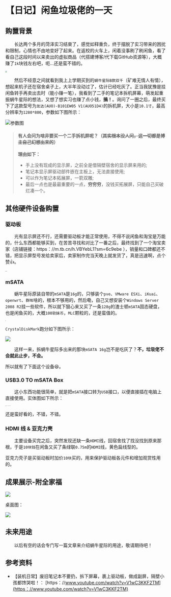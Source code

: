 # 【日记】闲鱼垃圾佬的一天



## 购置背景
  　　长达两个多月的菏泽实习结束了，感觉如释重负，终于摆脱了实习带来的困扰和限制，心情也不由地变好了起来。在返校的火车上，闲着没事刷了刷闲鱼，看了看自己这段时间以来卖出的虚拟商品（代搭建博客/代下载GitHub资源等），大概赚了`1k`块钱左右吧，呃...还是蛮不错的。

<img src="https://agou-images.oss-cn-qingdao.aliyuncs.com/blog-images/xianyu_1/qq_pic_merged_1600085874258.jpg" style="zoom: 33%;"   />

  　　然后不经意之间就看到我上上学期买到的`蜗牛星际B款双千`（矿难无情人有情），想起来机子还在宿舍桌子上，大半年没动过了，估计已经吃灰了。正当我犹豫是挂闲鱼转手再卖出去时（能小赚一笔），我看到了二手的笔记本拆机屏幕，萌发起重振蜗牛星际的想法，又想了想实习也赚了点小钱，**搞！**。询问了一圈之后，最终买下了这款型号为`友达(AUO)-B101EW05 V1(AUO51D4)`的拆机屏，大小是`10.1寸`，最高分辨率为`1280*800`，参数如下图所示：

![参数图](https://agou-images.oss-cn-qingdao.aliyuncs.com/blog-images/xianyu_1/2ce6e2ceee2668b8034a05108ebfc531.jpg)

> #### 有人会问为啥非要买一个二手拆机屏呢？（~~其实根本没人问，这一切都是博主自己幻想出来的~~）
>
> **理由如下：**
>
> - 手上没有现成的显示屏，之前全是借隔壁宿舍的显示屏来用的;
> - 笔记本显示屏驱动部件嵌在主板上，无法直接使用;
> - 可以作为笔记本拓展屏，一箭双雕;
> - 最后一点也是最最重要的一点，**穷穷穷**，没钱买拓展屏，只能自己买破烂凑一个。

## 其他硬件设备购置

### 驱动板

  　　光有显示屏还不行，还需要驱动板才能正常使用，不得不说闲鱼和淘宝是万能的，什么东西都能够买到，在苦苦寻找和对比了一番之后，最终找到了一个淘宝卖家（店铺链接：https：//m.tb.cn/h.VBYebL1?sm=6c9ebe ），销量和口碑都还不错，把显示屏型号发给卖家后，卖家制作完当天晚上就发货了，真是迅速啊，点个赞:+1:。

<img src="https://agou-images.oss-cn-qingdao.aliyuncs.com/blog-images/xianyu_1/IMG_20200914_122436.jpg" alt="驱动板" style="zoom: 10%;" />

### mSATA

  　　蜗牛星际原装自带的`mSATA`是`16g`的，只够装个`pve`、`VMware ESXi`、`iKuai`、`openwrt`、`群晖`啥的，根本不够用的，然后嘞，自己又想安装个`Windows Server 2008 R2`挂一些软件，所以就下狠心来又买了一条`128g`的渣士顿`mSATA`固态硬盘，也是闲鱼买的，大概`100软妹币`，`MLC`颗粒的，还是蛮值的。

<img src="https://agou-images.oss-cn-qingdao.aliyuncs.com/blog-images/xianyu_1/IMG_20200914_122359.jpg" style="zoom:10%;" />

`CrystalDiskMark`跑分如下图所示：

![](https://agou-images.oss-cn-qingdao.aliyuncs.com/blog-images/xianyu_1/%E9%87%91%E5%A3%AB%E9%A1%BFmSATA-128g2020-09-13.png)

  　　这样一来，拆蜗牛星际多出来的那块`mSATA 16g`岂不是吃灰了？**不，垃圾佬不会就此止步，不会。**  

所以就有了下面这个设备:laughing:。

### USB3.0 TO mSATA Box

  　　这小东西功能很简单，就是把`mSATA`接口转为`USB`接口，以便直接插在电脑上直接使用。实体图如下所示：

<img src="https://agou-images.oss-cn-qingdao.aliyuncs.com/blog-images/xianyu_1/IMG_20200914_140533.jpg" alt="USB3.0 TO mSATA Box" style="zoom:10%;" />

还是蛮好看的，不错，不错。

### HDMI 线 & 亚克力壳

  　　主要设备买完之后，突然发现还缺一条`HDMI`线，回宿舍找了找没找到原来那根，于是`10块钱`在闲鱼又买了条绿联`0.75m`的`HDMI`线，黄色扁线型的。

亚克力壳子是买驱动板时加价`10块`买的，用来保护驱动板各元件和增加观赏性用的。

## 成果展示-附全家福

<img src="https://agou-images.oss-cn-qingdao.aliyuncs.com/blog-images/xianyu_1/IMG_20200914_143028.jpg" style="zoom:100%;" align="middle" />

桌面图：

![](https://agou-images.oss-cn-qingdao.aliyuncs.com/blog-images/xianyu_1/1600085743650.jpg)

## 未来用途

　　以后有空的话会专门写一篇文章来介绍蜗牛星际的用途，敬请期待吧！

## 参考资料

-  【装机日常】废旧笔记本不要扔，拆下屏幕，裹上驱动板，做成副屏，隔壁小孩都馋哭啦！：  [https：//www.youtube.com/watch?v=V1wC3KKF2TM](https：//www.youtube.com/watch?v=V1wC3KKF2TM)
